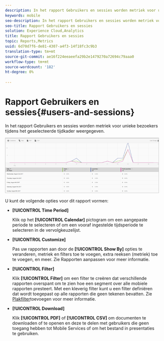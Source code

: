 ```yaml
---
description: In het rapport Gebruikers en sessies worden metriek voor unieke bezoekers tijdens het geselecteerde tijdkader weergegeven.
keywords: mobile
seo-description: In het rapport Gebruikers en sessies worden metriek voor unieke bezoekers tijdens het geselecteerde tijdkader weergegeven.
seo-title: Rapport Gebruikers en sessies
solution: Experience Cloud,Analytics
title: Rapport Gebruikers en sessies
topic: Reports,Metrics
uuid: 6d70d7f6-de81-4307-a4f3-14f18fc3c9b3
translation-type: tm+mt
source-git-commit: ae16f224eeaeefa29b2e1479270a72694c79aaa0
workflow-type: tm+mt
source-wordcount: '182'
ht-degree: 0%

---
```



# Rapport Gebruikers en sessies{#users-and-sessions}

In het rapport Gebruikers en sessies worden metriek voor unieke bezoekers tijdens het geselecteerde tijdkader weergegeven.

![Rapport Gebruikers en sessies](assets/users_sessions.png)

U kunt de volgende opties voor dit rapport vormen:

* **[!UICONTROL Time Period]**

   Klik op het **[!UICONTROL Calendar]** pictogram om een aangepaste periode te selecteren of om een vooraf ingestelde tijdsperiode te selecteren in de vervolgkeuzelijst.

* **[!UICONTROL Customize]**

   Pas uw rapporten aan door de **[!UICONTROL Show By]** opties te veranderen, metriek en filters toe te voegen, extra reeksen (metriek) toe te voegen, en meer. Zie Rapporten [](/help/using/usage/reports-customize/t-reports-customize.md)aanpassen voor meer informatie.

* **[!UICONTROL Filter]**

   Klik **[!UICONTROL Filter]** om een filter te creëren dat verschillende rapporten overspant om te zien hoe een segment over alle mobiele rapporten presteert. Met een kleverig filter kunt u een filter definiëren dat wordt toegepast op alle rapporten die geen tekenen bevatten. Zie [Plakfilter](/help/using/usage/reports-customize/t-sticky-filter.md)toevoegen voor meer informatie.

* **[!UICONTROL Download]**

   Klik **[!UICONTROL PDF]** of **[!UICONTROL CSV]** om documenten te downloaden of te openen en deze te delen met gebruikers die geen toegang hebben tot Mobile Services of om het bestand in presentaties te gebruiken.
